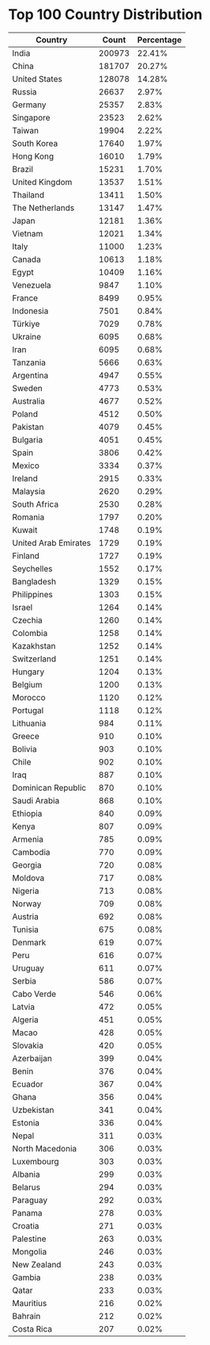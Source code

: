 # Top 100 Country Distribution
| Country | Count | Percentage |
|----|----|----|
| India | 200973 | 22.41% |
| China | 181707 | 20.27% |
| United States | 128078 | 14.28% |
| Russia | 26637 | 2.97% |
| Germany | 25357 | 2.83% |
| Singapore | 23523 | 2.62% |
| Taiwan | 19904 | 2.22% |
| South Korea | 17640 | 1.97% |
| Hong Kong | 16010 | 1.79% |
| Brazil | 15231 | 1.70% |
| United Kingdom | 13537 | 1.51% |
| Thailand | 13411 | 1.50% |
| The Netherlands | 13147 | 1.47% |
| Japan | 12181 | 1.36% |
| Vietnam | 12021 | 1.34% |
| Italy | 11000 | 1.23% |
| Canada | 10613 | 1.18% |
| Egypt | 10409 | 1.16% |
| Venezuela | 9847 | 1.10% |
| France | 8499 | 0.95% |
| Indonesia | 7501 | 0.84% |
| Türkiye | 7029 | 0.78% |
| Ukraine | 6095 | 0.68% |
| Iran | 6095 | 0.68% |
| Tanzania | 5666 | 0.63% |
| Argentina | 4947 | 0.55% |
| Sweden | 4773 | 0.53% |
| Australia | 4677 | 0.52% |
| Poland | 4512 | 0.50% |
| Pakistan | 4079 | 0.45% |
| Bulgaria | 4051 | 0.45% |
| Spain | 3806 | 0.42% |
| Mexico | 3334 | 0.37% |
| Ireland | 2915 | 0.33% |
| Malaysia | 2620 | 0.29% |
| South Africa | 2530 | 0.28% |
| Romania | 1797 | 0.20% |
| Kuwait | 1748 | 0.19% |
| United Arab Emirates | 1729 | 0.19% |
| Finland | 1727 | 0.19% |
| Seychelles | 1552 | 0.17% |
| Bangladesh | 1329 | 0.15% |
| Philippines | 1303 | 0.15% |
| Israel | 1264 | 0.14% |
| Czechia | 1260 | 0.14% |
| Colombia | 1258 | 0.14% |
| Kazakhstan | 1252 | 0.14% |
| Switzerland | 1251 | 0.14% |
| Hungary | 1204 | 0.13% |
| Belgium | 1200 | 0.13% |
| Morocco | 1120 | 0.12% |
| Portugal | 1118 | 0.12% |
| Lithuania | 984 | 0.11% |
| Greece | 910 | 0.10% |
| Bolivia | 903 | 0.10% |
| Chile | 902 | 0.10% |
| Iraq | 887 | 0.10% |
| Dominican Republic | 870 | 0.10% |
| Saudi Arabia | 868 | 0.10% |
| Ethiopia | 840 | 0.09% |
| Kenya | 807 | 0.09% |
| Armenia | 785 | 0.09% |
| Cambodia | 770 | 0.09% |
| Georgia | 720 | 0.08% |
| Moldova | 717 | 0.08% |
| Nigeria | 713 | 0.08% |
| Norway | 709 | 0.08% |
| Austria | 692 | 0.08% |
| Tunisia | 675 | 0.08% |
| Denmark | 619 | 0.07% |
| Peru | 616 | 0.07% |
| Uruguay | 611 | 0.07% |
| Serbia | 586 | 0.07% |
| Cabo Verde | 546 | 0.06% |
| Latvia | 472 | 0.05% |
| Algeria | 451 | 0.05% |
| Macao | 428 | 0.05% |
| Slovakia | 420 | 0.05% |
| Azerbaijan | 399 | 0.04% |
| Benin | 376 | 0.04% |
| Ecuador | 367 | 0.04% |
| Ghana | 356 | 0.04% |
| Uzbekistan | 341 | 0.04% |
| Estonia | 336 | 0.04% |
| Nepal | 311 | 0.03% |
| North Macedonia | 306 | 0.03% |
| Luxembourg | 303 | 0.03% |
| Albania | 299 | 0.03% |
| Belarus | 294 | 0.03% |
| Paraguay | 292 | 0.03% |
| Panama | 278 | 0.03% |
| Croatia | 271 | 0.03% |
| Palestine | 263 | 0.03% |
| Mongolia | 246 | 0.03% |
| New Zealand | 243 | 0.03% |
| Gambia | 238 | 0.03% |
| Qatar | 233 | 0.03% |
| Mauritius | 216 | 0.02% |
| Bahrain | 212 | 0.02% |
| Costa Rica | 207 | 0.02% |
